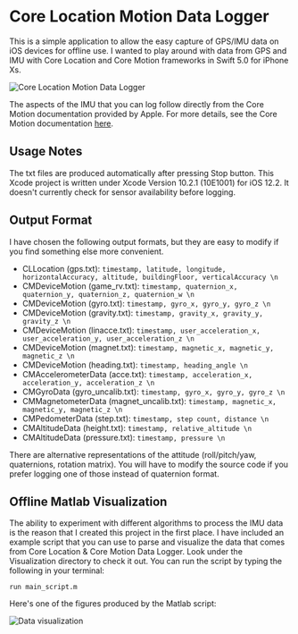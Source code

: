 # Core Location Motion Data Logger #

This is a simple application to allow the easy capture of GPS/IMU data on iOS devices for offline use.
I wanted to play around with data from GPS and IMU with Core Location and Core Motion frameworks in Swift 5.0 for iPhone Xs.

![Core Location Motion Data Logger](https://github.com/PyojinKim/CoreLocationMotion-Data-Logger/blob/master/screenshot.png)

The aspects of the IMU that you can log follow directly from the Core Motion documentation provided by Apple.
For more details, see the Core Motion documentation [here](https://developer.apple.com/documentation/coremotion).


## Usage Notes ##

The txt files are produced automatically after pressing Stop button.
This Xcode project is written under Xcode Version 10.2.1 (10E1001) for iOS 12.2.
It doesn't currently check for sensor availability before logging.


## Output Format ##

I have chosen the following output formats, but they are easy to modify if you find something else more convenient.

* CLLocation (gps.txt): `timestamp, latitude, longitude, horizontalAccuracy, altitude, buildingFloor, verticalAccuracy \n`
* CMDeviceMotion (game_rv.txt): `timestamp, quaternion_x, quaternion_y, quaternion_z, quaternion_w \n`
* CMDeviceMotion (gyro.txt): `timestamp, gyro_x, gyro_y, gyro_z \n`
* CMDeviceMotion (gravity.txt): `timestamp, gravity_x, gravity_y, gravity_z \n`
* CMDeviceMotion (linacce.txt): `timestamp, user_acceleration_x, user_acceleration_y, user_acceleration_z \n`
* CMDeviceMotion (magnet.txt): `timestamp, magnetic_x, magnetic_y, magnetic_z \n`
* CMDeviceMotion (heading.txt): `timestamp, heading_angle \n`
* CMAccelerometerData (acce.txt): `timestamp, acceleration_x, acceleration_y, acceleration_z \n`
* CMGyroData (gyro_uncalib.txt): `timestamp, gyro_x, gyro_y, gyro_z \n`
* CMMagnetometerData (magnet_uncalib.txt): `timestamp, magnetic_x, magnetic_y, magnetic_z \n`
* CMPedometerData (step.txt): `timestamp, step count, distance \n`
* CMAltitudeData (height.txt): `timestamp, relative_altitude \n`
* CMAltitudeData (pressure.txt): `timestamp, pressure \n`

There are alternative representations of the attitude (roll/pitch/yaw, quaternions, rotation matrix).
You will have to modify the source code if you prefer logging one of those instead of quaternion format.


## Offline Matlab Visualization ##

The ability to experiment with different algorithms to process the IMU data is the reason that I created this project in the first place.
I have included an example script that you can use to parse and visualize the data that comes from Core Location & Core Motion Data Logger.
Look under the Visualization directory to check it out.
You can run the script by typing the following in your terminal:

    run main_script.m

Here's one of the figures produced by the Matlab script:

![Data visualization](https://github.com/PyojinKim/CoreLocationMotion-Data-Logger/blob/master/data_visualization.png)
